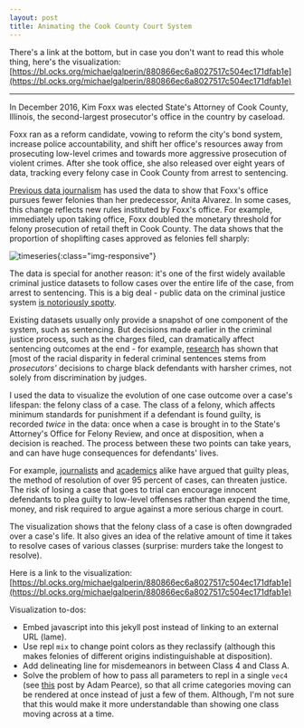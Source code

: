 ```yaml
---
layout: post
title: Animating the Cook County Court System
---
```


There's a link at the bottom, but in case you don't want to read this whole thing, here's the visualization: [https://bl.ocks.org/michaelgalperin/880866ec6a8027517c504ec171dfab1e](https://bl.ocks.org/michaelgalperin/880866ec6a8027517c504ec171dfab1e)

---

In December 2016, Kim Foxx was elected State's Attorney of Cook County, Illinois, the second-largest prosecutor's office in the country by caseload. 

Foxx ran as a reform candidate, vowing to reform the city's bond system, increase police accountability, and shift her office's resources away from prosecuting low-level crimes and towards more aggressive prosecution of violent crimes. After she took office, she also released over eight years of data, tracking every felony case in Cook County from arrest to sentencing.

[Previous data journalism](https://pudding.cool/2019/10/prosecutors/) has used the data to show that Foxx's office pursues fewer felonies than her predecessor, Anita Alvarez. In some cases, this change reflects new rules instituted by Foxx's office. For example, immediately upon taking office, Foxx doubled the monetary threshold for felony prosecution of retail theft in Cook County. The data shows that the proportion of shoplifting cases approved as felonies fell sharply:

![timeseries](https://i.ibb.co/mzSz8xK/shoplifting-ratio.png){:class="img-responsive"}

The data is special for another reason: it's one of the first widely available criminal justice datasets to follow cases over the entire life of the case, from arrest to sentencing. This is a big deal - public data on the criminal justice system [is notoriously spotty](https://www.theatlantic.com/politics/archive/2015/05/what-we-dont-know-about-mass-incarceration/394520/). 

Existing datasets usually only provide a snapshot of one component of the system, such as sentencing. But decisions made earlier in the criminal justice process, such as the charges filed, can dramatically affect sentencing outcomes at the end - for example, [research](https://repository.law.umich.edu/cgi/viewcontent.cgi?article=2413&context=articles) has shown that [most of the racial disparity in federal criminal sentences stems from *prosecutors'* decisions to charge black defendants with harsher crimes, not solely from discrimination by judges.

I used the data to visualize the evolution of one case outcome over a case's lifespan: the felony class of a case. The class of a felony, which affects minimum standards for punishment if a defendant is found guilty, is recorded *twice* in the data: once when a case is brought in to the State's Attorney's Office for Felony Review, and once at disposition, when a decision is reached. The process between these two points can take years, and can have huge consequences for defendants' lives. 

For example, [journalists](https://www.theatlantic.com/magazine/archive/2017/09/innocence-is-irrelevant/534171/) and [academics](https://digitalcommons.law.yale.edu/cgi/viewcontent.cgi?article=7446&context=ylj) alike have argued that guilty pleas, the method of resolution of over 95 percent of cases, can threaten justice. The risk of losing a case that goes to trial can encourage innocent defendants to plea guilty to low-level offenses rather than expend the time, money, and risk required to argue against a more serious charge in court.

The visualization shows that the felony class of a case is often downgraded over a case's life. It also gives an idea of the relative amount of time it takes to resolve cases of various classes (surprise: murders take the longest to resolve).

Here is a link to the visualization: [https://bl.ocks.org/michaelgalperin/880866ec6a8027517c504ec171dfab1e](https://bl.ocks.org/michaelgalperin/880866ec6a8027517c504ec171dfab1e)

<div id='graph'></div>

Visualization to-dos:
- Embed javascript into this jekyll post instead of linking to an external URL (lame).
- Use repl `mix` to change point colors as they reclassify (although this makes felonies of different origins indistinguishable at disposition).
- Add delineating line for misdemeanors in between Class 4 and Class A.
- Solve the problem of how to pass all parameters to repl in a single `vec4` (see [this](https://bl.ocks.org/1wheel/9b3bcc4ce8266913c0a0ddd4120a41de) post by Adam Pearce), so that all crime categories moving can be rendered at once instead of just a few of them. Although, I'm not sure that this would make it more understandable than showing one class moving across at a time.
